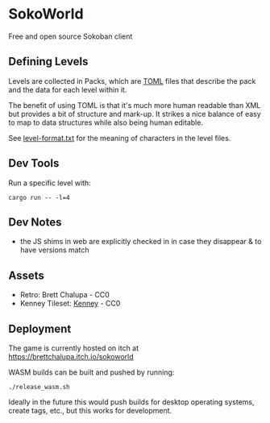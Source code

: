 # SokoWorld

Free and open source Sokoban client

## Defining Levels

Levels are collected in Packs, which are
[TOML](https://toml.io/en/) files that describe the pack and
the data for each level within it.

The benefit of using TOML is that it's much more human readable
than XML but provides a bit of structure and mark-up. It
strikes a nice balance of easy to map to data structures while
also being human editable.

See [level-format.txt](./level-format.txt) for the meaning of
characters in the level files.

## Dev Tools

Run a specific level with:

```console
cargo run -- -l=4
```

## Dev Notes

- the JS shims in web are explicitly checked in in case they disappear & to have versions match

## Assets

- Retro: Brett Chalupa - CC0
- Kenney Tileset: [Kenney](https://kenney.nl/assets/sokoban) - CC0

## Deployment

The game is currently hosted on itch at https://brettchalupa.itch.io/sokoworld

WASM builds can be built and pushed by running:

```console
./release_wasm.sh
```

Ideally in the future this would push builds for desktop operating systems, create tags, etc., but this works for development.
